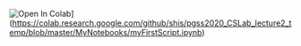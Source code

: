 ![Open In Colab](https://colab.research.google.com/assets/colab-badge.svg)](https://colab.research.google.com/github/shis/pgss2020_CSLab_lecture2_temp/blob/master/MyNotebooks/myFirstScript.ipynb) 
